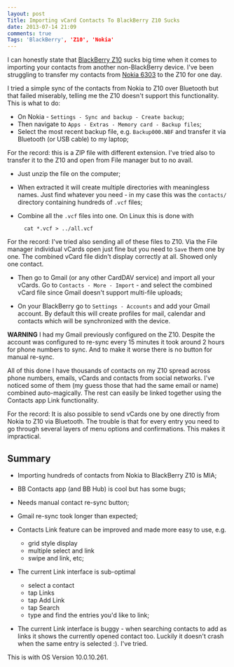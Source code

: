 ```yaml
---
layout: post
Title: Importing vCard Contacts To BlackBerry Z10 Sucks
date: 2013-07-14 21:09
comments: true
Tags: 'BlackBerry', 'Z10', 'Nokia'
---
```


I can honestly state that [BlackBerry Z10](http://amzn.to/12y4ewJ) sucks big
time when it comes to importing your contacts from another non-BlackBerry
device. I've been struggling to transfer my contacts from
[Nokia 6303](http://amzn.to/10USRm2) to the Z10 for one day.

I tried a simple sync of the contacts from Nokia to Z10 over Bluetooth but
that failed miserably, telling me the Z10 doesn't support this functionality.
This is what to do: 

* On Nokia - `Settings - Sync and backup - Create backup`;
* Then navigate to `Apps - Extras - Memory card - Backup files`;
* Select the most recent backup file, e.g. `Backup000.NBF` and 
transfer it via Bluetooth (or USB cable) to my laptop;

For the record: this is a ZIP file with different extension. I've tried also
to transfer it to the Z10 and open from File manager but to no avail.

* Just unzip the file on the computer;
* When extracted it will create multiple directories with meaningless names.
Just find whatever you need - in my case this was the `contacts/` directory
containing hundreds of `.vcf` files;
* Combine all the `.vcf` files into one. On Linux this is done with

        cat *.vcf > ../all.vcf

For the record: I've tried also sending all of these files to Z10. Via the 
File manager individual vCards open just fine but you need to `Save` them one
by one. The combined vCard file didn't display correctly at all. Showed only one
contact.

* Then go to Gmail (or any other CardDAV service) and import all your vCards.
Go to `Contacts - More - Import` - and select the combined vCard file since Gmail
doesn't support multi-file uploads;

* On your BlackBerry go to `Settings - Accounts` and add your Gmail account.
By default this will create profiles for mail, calendar and contacts which will
be synchronized with the device.

**WARNING** I had my Gmail previously configured on the Z10. Despite the account
was configured to re-sync every 15 minutes it took around 2 hours for phone numbers
to sync. And to make it worse there is no button for manual re-sync.


All of this done I have thousands of contacts on my Z10 spread across phone numbers,
emails, vCards and contacts from social networks. I've noticed some of them (my guess
those that had the same email or name) combined auto-magically. The rest can easily be
linked together using the Contacts app Link functionality.



For the record: It is also possible to send vCards one by one directly from Nokia to
Z10 via Bluetooth. The trouble is that for every entry you need to go through several
layers of menu options and confirmations. This makes it impractical.


Summary
-------

* Importing hundreds of contacts from Nokia to BlackBerry Z10 is MIA;
* BB Contacts app (and BB Hub) is cool but has some bugs;
* Needs manual contact re-sync button;
* Gmail re-sync took longer than expected;
* Contacts Link feature can be improved and made more easy to use, e.g.
    + grid style display
    + multiple select and link
    + swipe and link, etc;

* The current Link interface is sub-optimal
    - select a contact
    - tap Links
    - tap Add Link
    - tap Search
    - type and find the entries you'd like to link;

* The current Link interface is buggy - when searching contacts to add
as links it shows the currently opened contact too. Luckily it doesn't
crash when the same entry is selected :). I've tried.

This is with OS Version 10.0.10.261.

